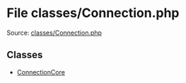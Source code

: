 File classes/Connection.php
=========
Source: [classes/Connection.php](https://github.com/PrestaShop/PrestaShop/blob/1.6.1.1/classes/Connection.php)


Classes
-------

* [ConnectionCore](class.ConnectionCore)

